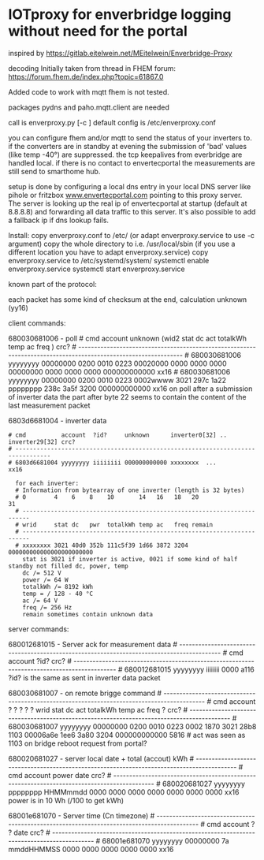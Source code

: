 # IOTproxy for enverbridge logging without need for the portal

inspired by
https://gitlab.eitelwein.net/MEitelwein/Enverbridge-Proxy

decoding Initially taken from thread in FHEM forum:
https://forum.fhem.de/index.php?topic=61867.0

Added code to work with mqtt
fhem is not tested.

packages pydns and paho.mqtt.client are needed

call is enverproxy.py [-c <configfile>]
  default config is /etc/enverproxy.conf

  you can configure fhem and/or mqtt to send the status of your inverters to.
  if the converters are in standby at evening the submission of 'bad' values (like temp -40°) are suppressed.
  the tcp keepalives from everbridge are handled local.
  if there is no contact to envertecportal the measurements are still send to smarthome hub.
  
  setup is done by configuring a local dns entry in your local DNS server like pihole or fritzbox www.envertecportal.com pointing to this proxy server. The server is looking up the real ip of envertecportal at startup (default at 8.8.8.8) and forwarding all data traffic to this server. It's also possible to add a fallback ip if dns lookup fails.

Install:
  copy enverproxy.conf to /etc/ (or adapt enverproxy.service to use -c argument)
  copy the whole directory to i.e. /usr/local/sbin (if you use a different location you have to adapt enverproxy.service)
  copy enverproxy.service to /etc/systemd/system/
  systemctl enable enverproxy.service
  systemctl start enverproxy.service




known part of the protocol:

each packet has some kind of checksum at the end, calculation unknown (yy16)

client commands:

  680030681006 - poll
    # cmd          account  unknown                    (wid2 stat dc   act  totalkWh temp ac   freq            ) crc?
    # ---------------------------------------------------------------------------------------------------------------
    # 680030681006 yyyyyyyy 00000000 0200 0010 0223 00020000 0000 0000 0000 00000000 0000 0000 0000 000000000000 xx16
    # 680030681006 yyyyyyyy 00000000 0200 0010 0223 0002wwww 3021 297c 1a22 pppppppp 238c 3a5f 3200 000000000000 xx16
      on poll after a submission of inverter data the part after byte 22 seems to contain the content of the last measurement packet

  6803d6681004 - inverter data
    
    # cmd          account  ?id?     unknown      inverter0[32] .. inverter29[32] crc?
    # --------------------------------------------------------------------------------
    # 6803d6681004 yyyyyyyy iiiiiiii 000000000000 xxxxxxxx  ...                   xx16
    
      for each inverter:    
      # Information from bytearray of one inverter (length is 32 bytes)
      # 0        4    6    8    10       14   16   18   20                    31  
      # ------------------------------------------------------------------------
      # wrid     stat dc   pwr  totalkWh temp ac   freq remain                    
      # ------------------------------------------------------------------------
      # xxxxxxxx 3021 40d0 352b 111c5f39 1d66 3872 3204 000000000000000000000000
        stat is 3021 if inverter is active, 0021 if some kind of half standby not filled dc, power, temp
        dc /= 512 V
        power /= 64 W
        totalkWh /= 8192 kWh
        temp = / 128 - 40 °C
        ac /= 64 V
        freq /= 256 Hz
        remain sometimes contain unknown data


server commands:

  680012681015 - Server ack for measurement data
    # -------------------------------------------------------------------------------------------
    # cmd          account  ?id?          crc?
    # -------------------------------------------------------------------------------------------
    # 680012681015 yyyyyyyy iiiiiiii 0000 a116
      ?id? is the same as sent in inverter data packet

  680030681007 - on remote brigge command
    # -------------------------------------------------------------------------------------------
    # cmd          account  ?        ?    ?    ?    ?    wrid stat dc   act  totalkWh temp ac   freq ?            crc?
    # -------------------------------------------------------------------------------------------
    # 680030681007 yyyyyyyy 00000000 0200 0010 0223 0002 1870 3021 28b8 1103 00006a6e 1ee6 3a80 3204 000000000000 5816
        # act was seen as 1103 on bridge reboot request from portal?

  680020681027 - server local date + total (accout) kWh
    # -------------------------------------------------------------------------------------------
    # cmd          account  power    date                                        crc?
    # -------------------------------------------------------------------------------------------
    # 680020681027 yyyyyyyy pppppppp HHMMmmdd 0000 0000 0000 0000 0000 0000 0000 xx16
      power is in 10 Wh (/100 to get kWh)

  68001e681070  - Server time (Cn timezone)
    # -------------------------------------------------------------------------------------------
    # cmd          account  ?        ?  date                                crc?
    # -------------------------------------------------------------------------------------------
    # 68001e681070 yyyyyyyy 00000000 7a mmddHHMMSS 0000 0000 0000 0000 0000 xx16
